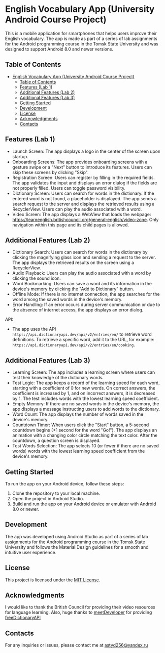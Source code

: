 # English Vocabulary App (University Android Course Project)

This is a mobile application for smartphones that helps users improve their English vocabulary.
The app is made as part of a series of lab assignments for the Android programming course in the Tomsk State University and was designed to support Android 8.0 and newer versions.

## Table of Contents


- [English Vocabulary App (University Android Course Project)](#english-vocabulary-app-university-android-course-project)
  - [Table of Contents](#table-of-contents)
  - [Features (Lab 1)](#features-lab-1)
  - [Additional Features (Lab 2)](#additional-features-lab-2)
  - [Additional Features (Lab 3)](#additional-features-lab-3)
  - [Getting Started](#getting-started)
  - [Development](#development)
  - [License](#license)
  - [Acknowledgments](#acknowledgments)
  - [Contacts](#contacts)


## Features (Lab 1)

- Launch Screen: The app displays a logo in the center of the screen upon startup.
- Onboarding Screens: The app provides onboarding screens with a gesture swipe or a "Next" button to introduce its features. Users can skip these screens by clicking "Skip".
- Registration Screen: Users can register by filling in the required fields. The app validates the input and displays an error dialog if the fields are not properly filled. Users can toggle password visibility.
- Dictionary Screen: Users can search for words in the dictionary. If the entered word is not found, a placeholder is displayed. The app sends a search request to the server and displays the retrieved results using a RecyclerView. Users can play the audio associated with a word.
- Video Screen: The app displays a WebView that loads the webpage: https://learnenglish.britishcouncil.org/general-english/video-zone. Only navigation within this page and its child pages is allowed.

## Additional Features (Lab 2)

- Dictionary Search: Users can search for words in the dictionary by clicking the magnifying glass icon and sending a request to the server. The app displays the retrieved results on the screen using a RecyclerView.
- Audio Playback: Users can play the audio associated with a word by clicking the sound icon.
- Word Bookmarking: Users can save a word and its information in the device's memory by clicking the "Add to Dictionary" button.
- Offline Mode: If there is no internet connection, the app searches for the word among the saved words in the device's memory.
- Error Handling: If an error occurs during server communication or due to the absence of internet access, the app displays an error dialog.

API: 
- The app uses the API `https://api.dictionaryapi.dev/api/v2/entries/en/` to retrieve word definitions. To retrieve a specific word, add it to the URL, for example: `https://api.dictionaryapi.dev/api/v2/entries/en/cooking`.

## Additional Features (Lab 3)

- Learning Screen: The app includes a learning screen where users can test their knowledge of the dictionary words.
- Test Logic: The app keeps a record of the learning speed for each word, starting with a coefficient of 0 for new words. On correct answers, the coefficient is increased by 1, and on incorrect answers, it is decreased by 1. The test includes words with the lowest learning speed coefficient.
- Empty Memory: If there are no saved words in the device's memory, the app displays a message instructing users to add words to the dictionary.
- Word Count: The app displays the number of words saved in the device's memory.
- Countdown Timer: When users click the "Start" button, a 5-second countdown begins (+1 second for the word "Go!"). The app displays an animation with a changing color circle matching the text color. After the countdown, a question screen is displayed.
- Test Words Selection: The app selects 10 (or fewer if there are no saved words) words with the lowest learning speed coefficient from the device's memory.

## Getting Started

To run the app on your Android device, follow these steps:

1. Clone the repository to your local machine.
2. Open the project in Android Studio.
3. Build and run the app on your Android device or emulator with Android 8.0 or newer.

## Development

The app was developed using Android Studio as part of a series of lab assignments for the Android programming course in the Tomsk State University and follows the Material Design guidelines for a smooth and intuitive user experience.

## License

This project is licensed under the [MIT License](https://en.wikipedia.org/wiki/MIT_License).

## Acknowledgments

I would like to thank the British Council for providing their video resources for language learning. Also, huge thanks to [meetDeveloper](https://github.com/meetDeveloper) for providing [freeDictionaryAPI](https://github.com/meetDeveloper/freeDictionaryAPI)

## Contacts

For any inquiries or issues, please contact me at astyd256@yandex.ru
